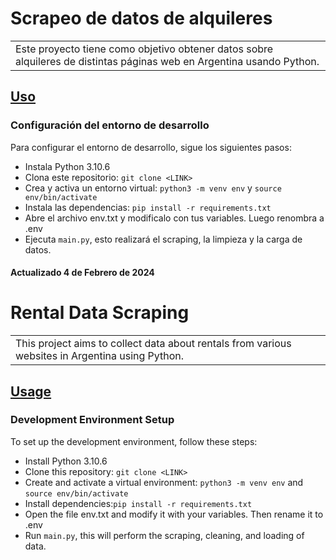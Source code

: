 # Scrapeo de datos de alquileres
<table>
<tr>
<td>
  Este proyecto tiene como objetivo obtener datos sobre alquileres de distintas páginas web en Argentina usando Python.
  
</td>
</tr>
</table>

## [Uso](https://github.com/avalos-p/alquileres.git)

###  Configuración del entorno de desarrollo

Para configurar el entorno de desarrollo, sigue los siguientes pasos:

- Instala Python 3.10.6
- Clona este repositorio: `git clone <LINK>`
- Crea y activa un entorno virtual: `python3 -m venv env` y `source env/bin/activate`
- Instala las dependencias: `pip install -r requirements.txt`
- Abre el archivo env.txt y modificalo con tus variables. Luego renombra
  a .env
- Ejecuta `main.py`, esto realizará el scraping, la limpieza y la carga de datos.


#### Actualizado 4 de Febrero de 2024 #####

# Rental Data Scraping
<table>
<tr>
<td>
  This project aims to collect data about rentals from various websites in Argentina using Python.
  
</td>
</tr>
</table>

## [Usage](https://github.com/avalos-p/alquileres.git)

###  Development Environment Setup

To set up the development environment, follow these steps:

- Install Python 3.10.6
- Clone this repository: `git clone <LINK>`
- Create and activate a virtual environment: `python3 -m venv env`   and `source env/bin/activate`
- Install dependencies:`pip install -r requirements.txt`
- Open the file env.txt and modify it with your variables. Then rename it to .env
- Run `main.py`, this will perform the scraping, cleaning, and loading of data.
